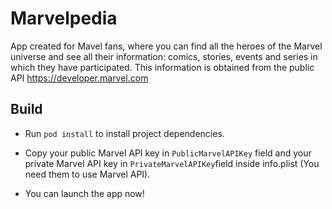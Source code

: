 # Marvelpedia

App created for Mavel fans, where you can find all the heroes of the Marvel universe and see all their information: comics, stories, events and series in which they have participated. This information is obtained from the public API https://developer.marvel.com

## Build

- Run `pod install` to install project dependencies.

- Copy your public Marvel API key in `PublicMarvelAPIKey` field and your private Marvel API key in `PrivateMarvelAPIKey`field inside info.plist (You need them to use Marvel API).

- You can launch the app now!
